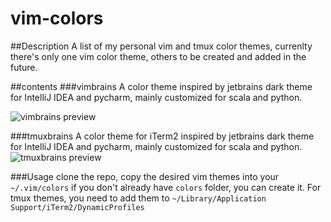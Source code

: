 # vim-colors

##Description
A list of my personal vim and tmux color themes, currenlty there's only one vim color theme, others to be created and added in the future.

##contents
###vimbrains
A color theme inspired by jetbrains dark theme for IntelliJ IDEA and pycharm, mainly customized for scala and python. 

![vimbrains preview](https://raw.githubusercontent.com/sherifkandeel/vim-colors/master/screenshots/vimbrains.png)

###tmuxbrains
A color theme for iTerm2 inspired by jetbrains dark theme for IntelliJ IDEA and pycharm, mainly customized for scala and python. 
![tmuxbrains preview](https://raw.githubusercontent.com/sherifkandeel/vim-colors/master/screenshots/tmuxbrains.png)


###Usage
clone the repo, copy the desired vim themes into your `~/.vim/colors` if you don't already have `colors` folder, you can create it. 
For tmux themes, you need to add them to `~/Library/Application Support/iTerm2/DynamicProfiles`
